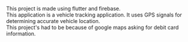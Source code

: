 This project is made using flutter and firebase.
<br>
This application is a vehicle tracking application. It uses GPS signals for determining accurate vehicle location. 
<br>
This project's had to be because of google maps asking for debit card information.
